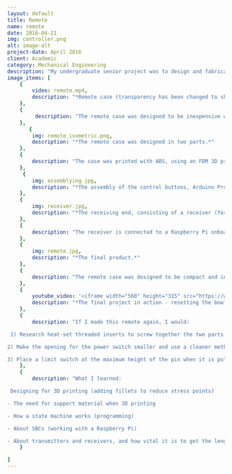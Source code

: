 ```yaml
---
layout: default
title: Remote
name: remote
date: 2016-04-21
img: controller.png
alt: image-alt
project-date: April 2016
client: Academic
category: Mechanical Engineering
description: "My undergraduate senior project was to design and fabricate a portable bowling kit, where the bowling pins are reset via remote control. Working as part of a team, one of my tasks was to create the remote. I used two Arduino boards, a transmitter/receiver kit, and an SBC (single board computer) to send communication from the buttons on the controller to the motor responsible for raising and lowering the bowling pins, utilizing PWM (pulse width modulation). To learn more about my senior project, click <a href=\"https://mechecapstone.blogs.unr.edu/previous-projects/2016-teams-2/team-6/\">here</a>."
image_items: [
    {
        video: remote.mp4,
        description: "*Remote case (transparency has been changed to show internal features).*"
    },
    {
         description: "The remote case was designed to be inexpensive when it was 3D printed. My first iteration was a longer and thinner rectangular prism, and was more expensive than I expected. I redesigned the cover to be more cubic, decreasing the price of printing by approximately 40%. Standoffs help secure the hardware and keep the wiring tidy by running along the underside of the protoboards."
    },
       {
        img: remote_isometric.png,
        description: "*The remote case was designed in two parts.*" 
    },
    {
        description: "The case was printed with ABS, using an FDM 3D printer. It was printed in two parts: the near part houses the transmitting hardware, and the far side holds the batteries."
    },
     {
        img: assemblying.jpg,
        description: "*The assembly of the control buttons, Arduino Pro Mini, transmitter (for Arduino and Raspberry Pi), and antenna (quarter-wave whip).*"
    },
    {
        img: receiver.jpg,
        description: "*The receiving end, consisting of a receiver (for Arduino and Raspberry Pi), another Arduino Pro Mini, and another quarter-wave whip antenna mounted on protoboard, connected to the Raspberry Pi.*"
    },
    {
        description: "The receiver is connected to a Raspberry Pi onboard the bowling pin structure so it can send signals to the motor responsible for resetting the bowling pins."
    },
    {
        img: remote.jpg,
        description: "*The final product.*"
    },
    {
        description: "The remote case was designed to be compact and inexpensive. The controller has four buttons (although only two were used), as well as a power switch. One button raises the pins, and the second button lowers the pins. The case is screwed together at four corners."
    },
    {
        youtube_video: '<iframe width="560" height="315" src="https://www.youtube.com/embed/kWzxq2CANDw" frameborder="0" allowfullscreen></iframe>',
        description: "*The final project in action - resetting the bowling pins with the remote.*"
    },
    {
        description: "If I made this remote again, I would:

 1) Research heat-set threaded inserts to screw together the two parts. I screwed directly into the plastic.

2) Make the opening for the power switch smaller and use a cleaner method to secure the power switch so the remote keeps its clean aesthetic.

3) Place a limit switch at the maximum height of the pin when it is pulled up to be reset, so the reset can be completed with pressing one button instead of two."
    },
    {
        description: "What I learned:

 Designing for 3D printing (adding fillets to reduce stress points)

- The need for support material when 3D printing

- How a state machine works (programming)

- About SBCs (working with a Raspberry Pi)

- About transmitters and receivers, and how vital it is to get the length of the antenna correct"
    }

]
---
```

